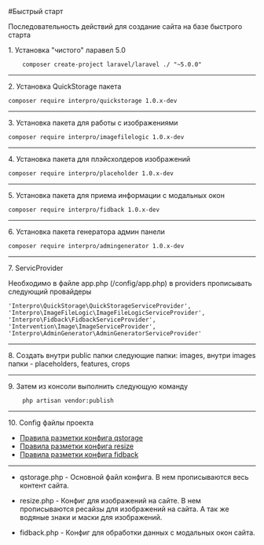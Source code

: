 #Быстрый старт

Последовательность действий для создание сайта на базе быстрого старта

1\. Установка "чистого" ларавел 5.0


        composer create-project laravel/laravel ./ "~5.0.0"

---
2\. Установка QuickStorage пакета


    composer require interpro/quickstorage 1.0.x-dev

---
3\. Установка пакета для работы с изображениями 


    composer require interpro/imagefilelogic 1.0.x-dev

---
4\. Установка пакета для плэйсхолдеров изображений


    composer require interpro/placeholder 1.0.x-dev

---
5\. Установка пакета для приема информации с модальных окон


    composer require interpro/fidback 1.0.x-dev

---
6\. Установка пакета генератора админ панели


    composer require interpro/admingenerator 1.0.x-dev

---
7\. ServicProvider

Необходимо в файле app.php (/config/app.php) в providers прописывать следующий провайдеры

    'Interpro\QuickStorage\QuickStorageServiceProvider',
    'Interpro\ImageFileLogic\ImageFileLogicServiceProvider',
    'Interpro\Fidback\FidbackServiceProvider',
    'Intervention\Image\ImageServiceProvider',
    'Interpro\AdminGenerator\AdminGeneratorServiceProvider'

---
8\. Создать внутри public папки следующие папки: images, внутри images папки - placeholders, features, crops

---
9\. Затем из консоли выполнить следующую команду
```
    php artisan vendor:publish
```
---
10\. Config файлы проекта
    
- [Правила разметки конфига qstorage](https://github.com/KocaHocTpa/quickstart/blob/master/config.md)
- [Правила разметки конфига resize](http://example.com)
- [Правила разметки конфига fidback](http://example.com)

---
- qstorage.php - Основной файл конфига. В нем прописываются весь контент сайта.
    
- resize.php   - Конфиг для изображений на сайте. В нем прописываются ресайзы для изображений на сайта.
  А так же водяные знаки и маски для изображений.
  
- fidback.php  - Конфиг для обработки данных с модальных окон сайта.  